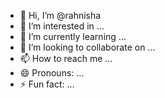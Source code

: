 - 👋 Hi, I’m @rahnisha
- 👀 I’m interested in ...
- 🌱 I’m currently learning ...
- 💞️ I’m looking to collaborate on ...
- 📫 How to reach me ...
- 😄 Pronouns: ...
- ⚡ Fun fact: ...

<!---
rahnisha/rahnisha is a ✨ special ✨ repository because its `README.md` (this file) appears on your GitHub profile.
You can click the Preview link to take a look at your changes.
--->
